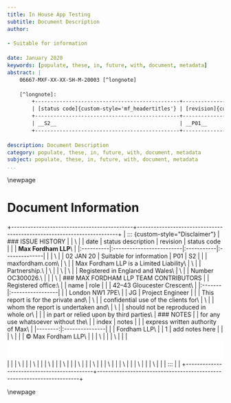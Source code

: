 ```yaml
---
title: In House App Testing
subtitle: Document Description
author:

- Suitable for information

date: January 2020
keywords: [populate, these, in, future, with, document, metadata]
abstract: |  
    06667-MXF-XX-XX-SH-M-20003 [^longnote]

    [^longnote]:
        +-----------------------------------------------+--------------------------------------------+------------------------------------------------------+------------------------------------------------+----------------------------------------------+------------------------------------------+-----------------------------------------+----------------------------------------+----------------------------------------+------------------------------------------+
        | [status code]{custom-style='mf_headertitles'} | [revision]{custom-style='mf_headertitles'} | [status description]{custom-style='mf_headertitles'} | [project code]{custom-style='mf_headertitles'} | [originator]{custom-style='mf_headertitles'} | [volume]{custom-style='mf_headertitles'} | [level]{custom-style='mf_headertitles'} | [type]{custom-style='mf_headertitles'} | [role]{custom-style='mf_headertitles'} | [number]{custom-style='mf_headertitles'} |
        +-----------------------------------------------+--------------------------------------------+------------------------------------------------------+------------------------------------------------+----------------------------------------------+------------------------------------------+-----------------------------------------+----------------------------------------+----------------------------------------+------------------------------------------+
        | __S2__                                        | __P01__                                    | __Suitable for information__                         | __06667__                                      | __MXF__                                      | __XX__                                   | __XX__                                  | __SH__                                 | __M__                                  | __20003__                                |
        +-----------------------------------------------+--------------------------------------------+------------------------------------------------------+------------------------------------------------+----------------------------------------------+------------------------------------------+-----------------------------------------+----------------------------------------+----------------------------------------+------------------------------------------+

description: Document Description
category: populate, these, in, future, with, document, metadata
subject: populate, these, in, future, with, document, metadata
...
```


\newpage

# <span custom-style="mf_white">Document Information</span>

+--------------------------------------------+-----------------------------------------------------------------------+
| ::: {custom-style="Disclaimer"}            | ### ISSUE HISTORY                                                     |
| \                                          | | date      | status description       | revision   | status code   | |
| __Max Fordham LLP__\                       | |:----------|:-------------------------|:-----------|:--------------| |
| \                                          | | 02 JAN 20 | Suitable for information | P01        | S2            | |
| maxfordham.com\                            | \                                                                     |
| Max Fordham LLP is a Limited Liability\    | \                                                                     |
| Partnership.\                              | \                                                                     |
| \                                          | \                                                                     |
| Registered in England and Wales\           | \                                                                     |
| Number OC300026.\                          |                                                                       |
| \                                          | ### MAX FORDHAM LLP TEAM CONTRIBUTORS                                 |
| Registered office:\                        | | name   | role             |                                         |
| 42–43 Gloucester Crescent\                 | |:-------|:-----------------|                                         |
| London NW1 7PE\                            | | JG     | Project Engineer |                                         |
| This report is for the private and\        | \                                                                     |
| confidential use of the clients for\       | \                                                                     |
| whom the report is undertaken and\         | \                                                                     |
| should not be reproduced in whole or\      |                                                                       |
| in part or relied upon by third parties\   | ### NOTES                                                             |
| for any use whatsoever without the\        | |   index | notes          |                                          |
| express written authority of Max\          | |--------:|:---------------|                                          |
| Fordham LLP\                               | |       1 | add notes here |                                          |
| \                                          |                                                                       |
| © Max Fordham LLP\                         |                                                                       |
| \                                          |                                                                       |
| \                                          |                                                                       |
| ![ ](../images/disclaimer_spacer.png)      |                                                                       |
| \                                          |                                                                       |
| \                                          |                                                                       |
| \                                          |                                                                       |
| \                                          |                                                                       |
| \                                          |                                                                       |
| \                                          |                                                                       |
| \                                          |                                                                       |
| \                                          |                                                                       |
| \                                          |                                                                       |
| \                                          |                                                                       |
| :::                                        |                                                                       |
+--------------------------------------------+-----------------------------------------------------------------------+

\newpage